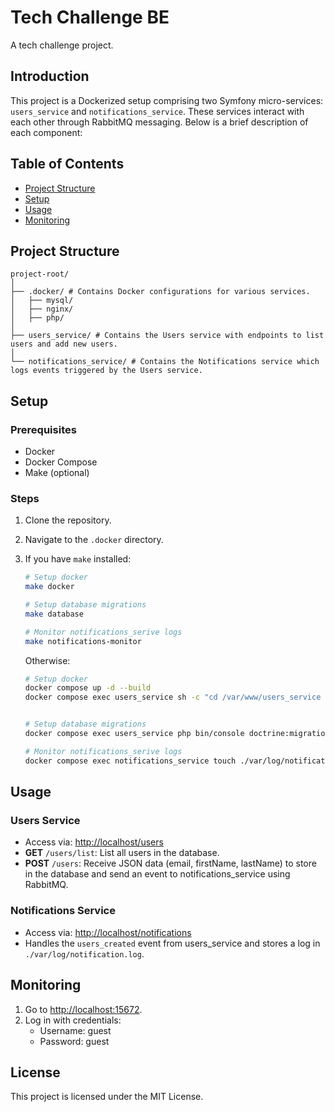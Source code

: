 # Tech Challenge BE

A tech challenge project.

## Introduction

This project is a Dockerized setup comprising two Symfony micro-services: `users_service` and `notifications_service`. These services interact with each other through RabbitMQ messaging. Below is a brief description of each component:


## Table of Contents

- [Project Structure](#project-structure)
- [Setup](#setup)
- [Usage](#usage)
- [Monitoring](#monitoring)

## Project Structure

```
project-root/
│
├── .docker/ # Contains Docker configurations for various services.
│   ├── mysql/
│   ├── nginx/
│   ├── php/
│
├── users_service/ # Contains the Users service with endpoints to list users and add new users.
│
└── notifications_service/ # Contains the Notifications service which logs events triggered by the Users service.
```

## Setup

### Prerequisites

- Docker
- Docker Compose
- Make (optional) 
### Steps

1. Clone the repository.
2. Navigate to the `.docker` directory.
3. If you have `make` installed:

    ```bash
    # Setup docker
    make docker
    
    # Setup database migrations
    make database
    
    # Monitor notifications_serive logs
    make notifications-monitor
    ```

   Otherwise:
   
    ```bash
    # Setup docker
    docker compose up -d --build         
    docker compose exec users_service sh -c "cd /var/www/users_service && composer install"
    
    
    # Setup database migrations
    docker compose exec users_service php bin/console doctrine:migration:migrate -n
    
    # Monitor notifications_serive logs
    docker compose exec notifications_service touch ./var/log/notification.log && docker compose exec notifications_service tail -f ./var/log/notification.log
    ```

## Usage

### Users Service

- Access via: [http://localhost/users](http://localhost/users)
- **GET** `/users/list`: List all users in the database.
- **POST** `/users`: Receive JSON data (email, firstName, lastName) to store in the database and send an event to notifications_service using RabbitMQ.

### Notifications Service

- Access via: [http://localhost/notifications](http://localhost/notifications)
- Handles the `users_created` event from users_service and stores a log in `./var/log/notification.log`.

## Monitoring

1. Go to [http://localhost:15672](http://localhost:15672).
2. Log in with credentials:
   - Username: guest
   - Password: guest
   
## License
This project is licensed under the MIT License.
